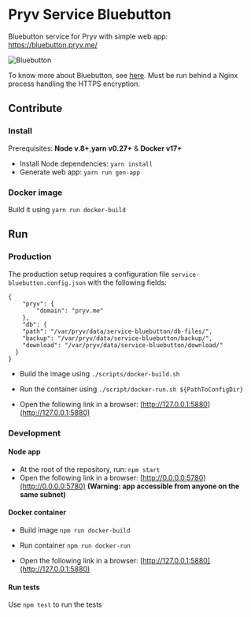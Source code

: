 # Pryv Service Bluebutton

Bluebutton service for Pryv with simple web app: https://bluebutton.pryv.me/

![Bluebutton](http://www.healthit.gov/sites/default/files/consumer_big_blue/bb-logo-215x215.jpg "Bluebutton")

To know more about Bluebutton, see [here](https://www.healthit.gov/patients-families/blue-button/about-blue-button).
Must be run behind a Nginx process handling the HTTPS encryption.

## Contribute

### Install

Prerequisites: **Node v.8+**,**yarn v0.27+** & **Docker v17+**

- Install Node dependencies: `yarn install`
- Generate web app: `yarn run gen-app`

### Docker image

Build it using `yarn run docker-build`

## Run

### Production

The production setup requires a configuration file `service-bluebutton.config.json` with the following fields:

```
{
	"pryv": {
		"domain": "pryv.me"
	},
	"db": {
    "path": "/var/pryv/data/service-bluebutton/db-files/",
    "backup": "/var/pryv/data/service-bluebutton/backup/",
    "download": "/var/pryv/data/service-bluebutton/download/"
  }
}
```

- Build the image using `./scripts/docker-build.sh`

- Run the container using `./script/docker-run.sh ${PathToConfigDir}`

- Open the following link in a browser: [http://127.0.0.1:5880](http://127.0.0.1:5880)

### Development

#### Node app

- At the root of the repository, run: `npm start`
- Open the following link in a browser: [http://0.0.0.0:5780](http://0.0.0.0:5780) **(Warning: app accessible from anyone on the same subnet)**

#### Docker container 

- Build image `npm run docker-build`

- Run container `npm run docker-run`

- Open the following link in a browser: [http://127.0.0.1:5880](http://127.0.0.1:5880)

#### Run tests

Use `npm test` to run the tests
